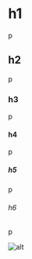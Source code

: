 # h1

p

## h2

p

### h3

p

#### h4

p

##### h5

p

###### h6

p

<!-- this should b removed -->

![alt](src)

<!-- TODO: link regex
[text](href)
 -->

<!-- TODO: CODE SNIPPET -->

<!-- ```js
const x = 10;

const y = x * x;
``` -->
